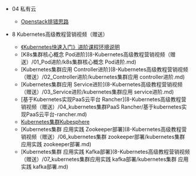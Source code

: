 
- 04 私有云
  - [Openstack排错思路](04_私有云/openstack排错思路.md)

- 8 Kubernetes高级教程营销视频（赠送）
  - [《Kubernetes快速入门》进阶课程环境说明](8-Kubernetes高级教程营销视频（赠送）/00_环境说明/《Kubernetes快速入门》进阶课程环境说明.md)
  - [K8s集群核心概念 Pod进阶](8-Kubernetes高级教程营销视频（赠送）/01_Pod进阶/k8s集群核心概念 Pod进阶.md)
  - [Kubernetes集群应用 Controller进阶](8-Kubernetes高级教程营销视频（赠送）/02_Controller进阶/kubernetes集群应用 controller进阶.md)
  - [Kubernetes集群应用 Service进阶](8-Kubernetes高级教程营销视频（赠送）/03_Service进阶/kubernetes集群应用 service进阶.md)
  - [基于Kubernetes实现PaaS云平台 Rancher](8-Kubernetes高级教程营销视频（赠送）/04_kubernetes集群PaaS Rancher/基于kubernetes实现PaaS云平台-rancher.md)
  - [Kubernetes集群Kubesphere](8-Kubernetes高级教程营销视频（赠送）/05_在kubernetes集群中kubesphere部署/kubernetes集群kubesphere.md)
  - [Kubernetes集群 应用实践 Zookeeper部署](8-Kubernetes高级教程营销视频（赠送）/06_kubernetes集群 zookeeper部署/kubernetes集群 应用实践 zookeeper部署.md)
  - [Kubernetes集群 应用实践 Kafka部署](8-Kubernetes高级教程营销视频（赠送）/07_kubernetes集群应用实践 kafka部署/kubernetes集群 应用实践 kafka部署.md)
